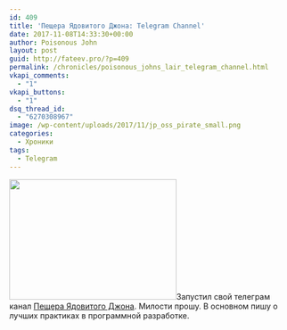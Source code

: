 ```yaml
---
id: 409
title: 'Пещера Ядовитого Джона: Telegram Channel'
date: 2017-11-08T14:33:30+00:00
author: Poisonous John
layout: post
guid: http://fateev.pro/?p=409
permalink: /chronicles/poisonous_johns_lair_telegram_channel.html
vkapi_comments:
  - "1"
vkapi_buttons:
  - "1"
dsq_thread_id:
  - "6270308967"
image: /wp-content/uploads/2017/11/jp_oss_pirate_small.png
categories:
  - Хроники
tags:
  - Telegram
---
```

<a href="http://fateev.pro/wp-content/uploads/2017/11/jp_oss_pirate_small.png"><img class="size-full wp-image-411 alignleft" src="http://fateev.pro/wp-content/uploads/2017/11/jp_oss_pirate_small.png" alt="" width="300" height="216" /></a>Запустил свой телеграм канал <a href="https://t.me/poisonous_johns_lair">Пещера Ядовитого Джона</a>. Милости прошу. В основном пишу о лучших практиках в программной разработке.